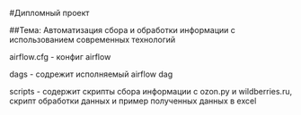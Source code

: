 #Дипломный проект

##Тема: Автоматизация сбора и обработки информации с использованием современных технологий

airflow.cfg - конфиг airflow

dags -  содрежит исполняемый  airflow dag

scripts - содержит скрипты сбора информации с ozon.py и wildberries.ru, скрипт обработки данных и пример полученных данных в excel

